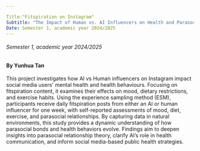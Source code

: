 ```yaml
---

Title:"Fitspiration on Instagram" 
Subtitle: "The Impact of Human vs. AI Influencers on Health and Parasocial Processes "
Date: Semester 1, academic year 2024/2025
---
```

###### Semester 1, academic year 2024/2025
#### By Yunhua Tan


This project investigates how AI vs Human influencers on Instagram impact social media users' mental health and health behaviours. Focusing on fitspiration content, it examines their effects on mood, dietary restrictions, and exercise habits. Using the experience sampling method (ESM), participants receive daily fitspiration posts from either an AI or human influencer for one week, with self-reported assessments of mood, diet, exercise, and parasocial relationships. By capturing data in natural environments, this study provides a dynamic understanding of how parasocial bonds and health behaviors evolve. Findings aim to deepen insights into parasocial relationship theory, clarify AI’s role in health communication, and inform social media-based public health strategies.

